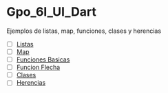 # Gpo_6I_UI_Dart
Ejemplos de listas, map, funciones, clases y herencias
- [ ] [Listas](https://dartpad.dartlang.org/780fa0e777a811ea9999dc9e3eef5f39)
- [ ] [Map](https://dartpad.dartlang.org/2e08cd56aef56a6314a7cc7d3e3974ae)
- [ ] [Funciones Basicas](https://dartpad.dartlang.org/a0bdb976b5733a4f723f45ad4fde30be)
- [ ] [Funcion Flecha](https://dartpad.dartlang.org/f72c063fcbf63b538f5fdb4ac67a3928)
- [ ] [Clases](https://dartpad.dartlang.org/6b878865e3e7a12a8cd180219fbee17c)
- [ ] [Herencias](https://dartpad.dartlang.org/813c8571acf2ba7953e28610b0f03a44)
